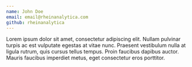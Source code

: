 ```yaml
---
name: John Doe
email: email@rheinanalytica.com
github: rheinanalytica
---
```


Lorem ipsum dolor sit amet, consectetur adipiscing elit. Nullam pulvinar turpis ac est vulputate egestas at vitae nunc. Praesent vestibulum nulla at ligula rutrum, quis cursus tellus tempus. Proin faucibus dapibus auctor. Mauris faucibus imperdiet metus, eget consectetur eros porttitor.
